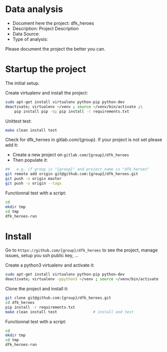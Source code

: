 # Data analysis
- Document here the project: dfk_heroes
- Description: Project Description
- Data Source:
- Type of analysis:

Please document the project the better you can.

# Startup the project

The initial setup.

Create virtualenv and install the project:
```bash
sudo apt-get install virtualenv python-pip python-dev
deactivate; virtualenv ~/venv ; source ~/venv/bin/activate ;\
    pip install pip -U; pip install -r requirements.txt
```

Unittest test:
```bash
make clean install test
```

Check for dfk_heroes in gitlab.com/{group}.
If your project is not set please add it:

- Create a new project on `gitlab.com/{group}/dfk_heroes`
- Then populate it:

```bash
##   e.g. if group is "{group}" and project_name is "dfk_heroes"
git remote add origin git@github.com:{group}/dfk_heroes.git
git push -u origin master
git push -u origin --tags
```

Functionnal test with a script:

```bash
cd
mkdir tmp
cd tmp
dfk_heroes-run
```

# Install

Go to `https://github.com/{group}/dfk_heroes` to see the project, manage issues,
setup you ssh public key, ...

Create a python3 virtualenv and activate it:

```bash
sudo apt-get install virtualenv python-pip python-dev
deactivate; virtualenv -ppython3 ~/venv ; source ~/venv/bin/activate
```

Clone the project and install it:

```bash
git clone git@github.com:{group}/dfk_heroes.git
cd dfk_heroes
pip install -r requirements.txt
make clean install test                # install and test
```
Functionnal test with a script:

```bash
cd
mkdir tmp
cd tmp
dfk_heroes-run
```
